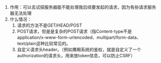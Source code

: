 
1. 作用：可以去试探服务器能不能处理我后续要发起的请求，因为有些请求服务器无法处理
2. 什么情况：
    1. 请求的方法不是GET/HEAD/POST
    2. POST请求，但是是复杂的POST请求（指Content-type不是application/x-www-form-urlencoded、multipart/form-data、text/plain这种比较常见的。
    3. 自定义请求头header。（例如鹰眼系统的鉴权，就是自定义了一个authorization的请求头，用来放token信息，可以防止CSRF）